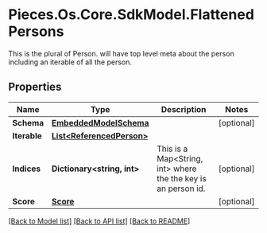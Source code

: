 # Pieces.Os.Core.SdkModel.FlattenedPersons
This is the plural of Person. will have top level meta about the person including an iterable of all the person.

## Properties

Name | Type | Description | Notes
------------ | ------------- | ------------- | -------------
**Schema** | [**EmbeddedModelSchema**](EmbeddedModelSchema.md) |  | [optional] 
**Iterable** | [**List&lt;ReferencedPerson&gt;**](ReferencedPerson.md) |  | 
**Indices** | **Dictionary&lt;string, int&gt;** | This is a Map&lt;String, int&gt; where the the key is an person id. | [optional] 
**Score** | [**Score**](Score.md) |  | [optional] 

[[Back to Model list]](../README.md#documentation-for-models) [[Back to API list]](../README.md#documentation-for-api-endpoints) [[Back to README]](../README.md)


